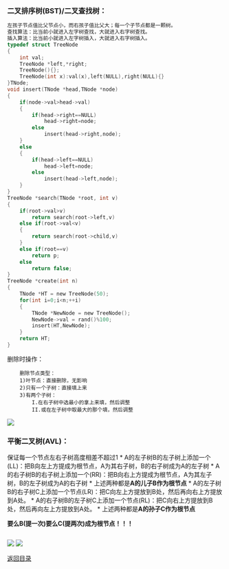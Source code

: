 ### 二叉排序树(BST)/二叉查找树：
```C
左孩子节点值比父节点小，而右孩子值比父大；每一个子节点都是一颗树。
查找算法：比当前小就进入左字树查找，大就进入右字树查找。
插入算法：比当前小就进入左字树插入，大就进入右字树插入。
typedef struct TreeNode
{
    int val;
    TreeNode *left,*right;
    TreeNode(){};
    TreeNode(int x):val(x),left(NULL),right(NULL){}
}TNode;
void insert(TNode *head,TNode *node)
{
    if(node->val>head->val)
    {
        if(head->right==NULL)
            head->right=node;
        else
            insert(head->right,node);
    }
    else
    {
        if(head->left==NULL)
            head->left=node;
        else
            insert(head->left,node);
    }
}
TreeNode *search(TNode *root, int v)
{
    if(root->val>v)
        return search(root->left,v)
    else if(root->val<v)
    {
        return search(root->child,v)
    }
    else if(root==v)
        return p;
    else
        return false;
}
TreeNode *create(int n)
{
    TNode *HT = new TreeNode(50);
    for(int i=0;i<n;++i)
    {
        TNode *NewNode = new TreeNode();
        NewNode->val = rand()%100;
        insert(HT,NewNode);
    }
    return HT;
}
```
删除时操作：
```
    删除节点类型：
    1)叶节点：直接删除，无影响
    2)只有一个子树：直接填上来
    3)有两个子树：
        I.在右子树中选最小的拿上来填，然后调整
        II.或在左子树中取最大的那个填，然后调整

```
![](IMG_20160116_105530.jpg)

### 平衡二叉树(AVL)：
保证每一个节点左右子树高度相差不超过1
* 
A的左子树B的左子树上添加一个(LL)：把B向左上方提成为根节点，A为其右子树，B的右子树成为A的左子树
* 
A的右子树B的右子树上添加一个(RR)：把B向右上方提成为根节点，A为其左子树，B的左子树成为A的右子树
    * 
上述两种都是**A的儿子B作为根节点**
* 
A的左子树B的右子树C上添加一个节点(LR)：把C向左上方提放到B处，然后再向右上方提放到A处。
* 
A的右子树B的左子树C上添加一个节点(RL)：把C向右上方提放到B处，然后再向左上方提放到A处。
    * 
上述两种都是**A的孙子C作为根节点**

**要么B(提一次)要么C(提两次)成为根节点！！！**
```
```
![](IMG_20160116_105600.jpg)
![](IMG_20160116_105618.jpg)

[返回目录](README.md)